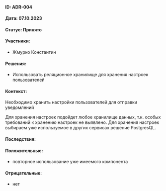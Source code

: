 #### ID: ADR-004

#### Дата: 07.10.2023

#### Статус: Принято

#### Участники:
* Жмурко Константин

#### Решения:
* Использовать реляционное хранилище для хранения настроек пользователей

#### Контекст:
Необходимо хранить настройки пользователей для отправки уведомлений

Для хранения настроек подойдет любое хранилище данных, т.к. особых требований к хранению настроек не выявлено. 
Для хранения настроек выбираем уже используемое в других сервисах решение PostgresQL.

#### Последствия:

#### Положительные:
* повторное использование уже имеемого компонента

#### Отрицательные:
* нет
